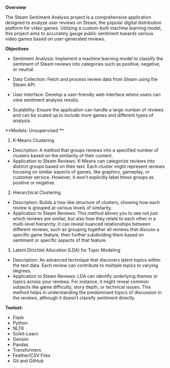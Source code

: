 **Overview**

The Steam Sentiment Analysis project is a comprehensive application designed to analyze user reviews on Steam, the popular digital distribution platform for video games. Utilizing a custom-built machine learning model, this project aims to accurately gauge public sentiment towards various video games based on user-generated reviews.

**Objectives**

- Sentiment Analysis: Implement a machine learning model to classify the sentiment of Steam reviews into categories such as positive, negative, or neutral.
  
- Data Collection: Fetch and process review data from Steam using the Steam API.
  
- User Interface: Develop a user-friendly web interface where users can view sentiment analysis results.
  
- Scalability: Ensure the application can handle a large number of reviews and can be scaled up to include more games and different types of analysis.


**Models: Unsupervised **

1. K-Means Clustering
- Description: A method that groups reviews into a specified number of clusters based on the similarity of their content.
- Application to Steam Reviews: K-Means can categorize reviews into distinct groups based on their text. Each cluster might represent reviews focusing on similar aspects of games, like graphics, gameplay, or customer service. However, it won't explicitly label these groups as positive or negative.

2. Hierarchical Clustering
- Description: Builds a tree-like structure of clusters, showing how each review is grouped at various levels of similarity.
- Application to Steam Reviews: This method allows you to see not just which reviews are similar, but also how they relate to each other in a multi-level hierarchy. It can reveal nuanced relationships between different reviews, such as grouping together all reviews that discuss a specific game feature, then further subdividing them based on sentiment or specific aspects of that feature.

3. Latent Dirichlet Allocation (LDA) for Topic Modeling
- Description: An advanced technique that discovers latent topics within the text data. Each review can contribute to multiple topics to varying degrees.
- Application to Steam Reviews: LDA can identify underlying themes or topics across your reviews. For instance, it might reveal common subjects like game difficulty, story depth, or technical issues. This method helps in understanding the predominant topics of discussion in the reviews, although it doesn’t classify sentiment directly.


**Toolset:**
- Flask
- Python 
- NLTK
- Scikit-Learn
- Gensim
- Pandas
- Transformers
- Feather/CSV Files
- Git and GitHub
